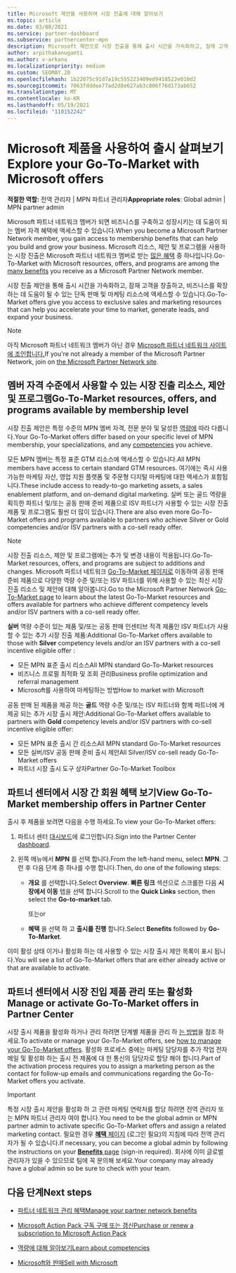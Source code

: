 ```yaml
---
title: Microsoft 제안을 사용하여 시장 진출에 대해 알아보기
ms.topic: article
ms.date: 03/08/2021
ms.service: partner-dashboard
ms.subservice: partnercenter-mpn
description: Microsoft 제안으로 시장 진출을 통해 출시 시간을 가속화하고, 잠재 고객을 창출하고, 비즈니스를 확장하는 방법을 알아봅니다.
author: arpithakanuganti
ms.author: v-arkanu
ms.localizationpriority: medium
ms.custom: SEOMAY.20
ms.openlocfilehash: 1b22075c91d7a19c555223409ed9410522e010d2
ms.sourcegitcommit: 7063fdddee77ad2d8e627ab3c806f76d173ab652
ms.translationtype: MT
ms.contentlocale: ko-KR
ms.lasthandoff: 05/19/2021
ms.locfileid: "110152242"
---
```

# <a name="explore-your-go-to-market-with-microsoft-offers"></a><span data-ttu-id="20fdb-103">Microsoft 제품을 사용하여 출시 살펴보기</span><span class="sxs-lookup"><span data-stu-id="20fdb-103">Explore your Go-To-Market with Microsoft offers</span></span>

<span data-ttu-id="20fdb-104">**적절한 역할:** 전역 관리자 | MPN 파트너 관리자</span><span class="sxs-lookup"><span data-stu-id="20fdb-104">**Appropriate roles**: Global admin | MPN partner admin</span></span>

<span data-ttu-id="20fdb-105">Microsoft 파트너 네트워크 멤버가 되면 비즈니스를 구축하고 성장시키는 데 도움이 되는 멤버 자격 혜택에 액세스할 수 있습니다.</span><span class="sxs-lookup"><span data-stu-id="20fdb-105">When you become a Microsoft Partner Network member, you gain access to membership benefits that can help you build and grow your business.</span></span> <span data-ttu-id="20fdb-106">Microsoft 리소스, 제안 및 프로그램을 사용하는 시장 진출은 Microsoft 파트너 네트워크 멤버로 받는 [많은 혜택](https://partner.microsoft.com/manage-your-partner-network-benefits) 중 하나입니다.</span><span class="sxs-lookup"><span data-stu-id="20fdb-106">Go-To-Market with Microsoft resources, offers, and programs are among the [many benefits](https://partner.microsoft.com/manage-your-partner-network-benefits) you receive as a Microsoft Partner Network member.</span></span>

<span data-ttu-id="20fdb-107">시장 진출 제안을 통해 출시 시간을 가속화하고, 잠재 고객을 창출하고, 비즈니스를 확장하는 데 도움이 될 수 있는 단독 판매 및 마케팅 리소스에 액세스할 수 있습니다.</span><span class="sxs-lookup"><span data-stu-id="20fdb-107">Go-To-Market offers give you access to exclusive sales and marketing resources that can help you accelerate your time to market, generate leads, and expand your business.</span></span>

>[!NOTE]
><span data-ttu-id="20fdb-108">아직 Microsoft 파트너 네트워크 멤버가 아닌 경우 [Microsoft 파트너 네트워크 사이트에 조인합니다.](https://partner.microsoft.com/membership)</span><span class="sxs-lookup"><span data-stu-id="20fdb-108">If you're not already a member of the Microsoft Partner Network, join on [the Microsoft Partner Network site](https://partner.microsoft.com/membership).</span></span>

## <a name="go-to-market-resources-offers-and-programs-available-by-membership-level"></a><span data-ttu-id="20fdb-109">멤버 자격 수준에서 사용할 수 있는 시장 진출 리소스, 제안 및 프로그램</span><span class="sxs-lookup"><span data-stu-id="20fdb-109">Go-To-Market resources, offers, and programs available by membership level</span></span>

<span data-ttu-id="20fdb-110">시장 진출 제안은 특정 수준의 MPN 멤버 자격, 전문 분야 및 달성한 [역량에](learn-about-competencies.md) 따라 다릅니다.</span><span class="sxs-lookup"><span data-stu-id="20fdb-110">Your Go-To-Market offers differ based on your specific level of MPN membership, your specializations, and any [competencies](learn-about-competencies.md) you achieve.</span></span>

<span data-ttu-id="20fdb-111">모든 MPN 멤버는 특정 표준 GTM 리소스에 액세스할 수 있습니다.</span><span class="sxs-lookup"><span data-stu-id="20fdb-111">All MPN members have access to certain standard GTM resources.</span></span> <span data-ttu-id="20fdb-112">여기에는 즉시 사용 가능한 마케팅 자산, 영업 지원 플랫폼 및 주문형 디지털 마케팅에 대한 액세스가 포함됩니다.</span><span class="sxs-lookup"><span data-stu-id="20fdb-112">These include access to ready-to-go marketing assets, a sales enablement platform, and on-demand digital marketing.</span></span> <span data-ttu-id="20fdb-113">실버 또는 골드 역량을 획득한 파트너 및/또는 공동 판매 준비 제품으로 ISV 파트너가 사용할 수 있는 시장 진출 제품 및 프로그램도 훨씬 더 많이 있습니다.</span><span class="sxs-lookup"><span data-stu-id="20fdb-113">There are also even more Go-To-Market offers and programs available to partners who achieve Silver or Gold competencies and/or ISV partners with a co-sell ready offer.</span></span>

>[!NOTE]
><span data-ttu-id="20fdb-114">시장 진출 리소스, 제안 및 프로그램에는 추가 및 변경 내용이 적용됩니다.</span><span class="sxs-lookup"><span data-stu-id="20fdb-114">Go-To-Market resources, offers, and programs are subject to additions and changes.</span></span> <span data-ttu-id="20fdb-115">Microsoft 파트너 네트워크 [Go-To-Market 페이지로](https://partner.microsoft.com/membership/go-to-market) 이동하여 공동 판매 준비 제품으로 다양한 역량 수준 및/또는 ISV 파트너를 위해 사용할 수 있는 최신 시장 진출 리소스 및 제안에 대해 알아봅니다.</span><span class="sxs-lookup"><span data-stu-id="20fdb-115">Go to the Microsoft Partner Network [Go-To-Market page](https://partner.microsoft.com/membership/go-to-market) to learn about the latest Go-To-Market resources and offers available for partners who achieve different competency levels and/or ISV partners with a co-sell ready offer.</span></span>

<span data-ttu-id="20fdb-116">**실버** 역량 수준이 있는 제품 및/또는 공동 판매 인센티브 적격 제품인 ISV 파트너가 사용할 수 있는 추가 시장 진출 제품:</span><span class="sxs-lookup"><span data-stu-id="20fdb-116">Additional Go-To-Market offers available to those with **Silver** competency levels and/or an ISV partners with a co-sell incentive eligible offer :</span></span>

- <span data-ttu-id="20fdb-117">모든 MPN 표준 출시 리소스</span><span class="sxs-lookup"><span data-stu-id="20fdb-117">All MPN standard Go-To-Market resources</span></span>
- <span data-ttu-id="20fdb-118">비즈니스 프로필 최적화 및 조회 관리</span><span class="sxs-lookup"><span data-stu-id="20fdb-118">Business profile optimization and referral management</span></span>
- <span data-ttu-id="20fdb-119">Microsoft를 사용하여 마케팅하는 방법</span><span class="sxs-lookup"><span data-stu-id="20fdb-119">How to market with Microsoft</span></span>

<span data-ttu-id="20fdb-120">공동 판매 된 제품을 제공 하는 **골드** 역량 수준 및/또는 ISV 파트너와 함께 파트너에 게 제공 되는 추가 시장 출시 제안:</span><span class="sxs-lookup"><span data-stu-id="20fdb-120">Additional Go-To-Market offers available to partners with **Gold** competency levels and/or ISV partners with co-sell incentive eligible offer:</span></span>

- <span data-ttu-id="20fdb-121">모든 MPN 표준 출시 간 리소스</span><span class="sxs-lookup"><span data-stu-id="20fdb-121">All MPN standard Go-To-Market resources</span></span>
- <span data-ttu-id="20fdb-122">모든 실버/ISV 공동 판매 준비 출시 제안</span><span class="sxs-lookup"><span data-stu-id="20fdb-122">All Silver/ISV co-sell ready Go-To-Market offers</span></span>
- <span data-ttu-id="20fdb-123">파트너 시장 출시 도구 상자</span><span class="sxs-lookup"><span data-stu-id="20fdb-123">Partner Go-To-Market Toolbox</span></span> 

## <a name="view-go-to-market-membership-offers-in-partner-center"></a><span data-ttu-id="20fdb-124">파트너 센터에서 시장 간 회원 혜택 보기</span><span class="sxs-lookup"><span data-stu-id="20fdb-124">View Go-To-Market membership offers in Partner Center</span></span>

<span data-ttu-id="20fdb-125">출시 후 제품을 보려면 다음을 수행 하세요.</span><span class="sxs-lookup"><span data-stu-id="20fdb-125">To view your Go-To-Market offers:</span></span>

1. <span data-ttu-id="20fdb-126">파트너 센터 [대시보드](https://partner.microsoft.com/dashboard)에 로그인합니다.</span><span class="sxs-lookup"><span data-stu-id="20fdb-126">Sign into the Partner Center [dashboard](https://partner.microsoft.com/dashboard).</span></span>

2. <span data-ttu-id="20fdb-127">왼쪽 메뉴에서 **MPN** 를 선택 합니다.</span><span class="sxs-lookup"><span data-stu-id="20fdb-127">From the left-hand menu, select **MPN**.</span></span> <span data-ttu-id="20fdb-128">그런 후 다음 단계 중 하나를 수행 합니다.</span><span class="sxs-lookup"><span data-stu-id="20fdb-128">Then, do one of the following steps:</span></span>

   - <span data-ttu-id="20fdb-129">**개요** 를 선택합니다.</span><span class="sxs-lookup"><span data-stu-id="20fdb-129">Select **Overview**.</span></span> <span data-ttu-id="20fdb-130">**빠른 링크** 섹션으로 스크롤한 다음 **시장에서 이동** 탭을 선택 합니다.</span><span class="sxs-lookup"><span data-stu-id="20fdb-130">Scroll to the **Quick Links** section, then select the **Go-to-market** tab.</span></span>

     <span data-ttu-id="20fdb-131">또는</span><span class="sxs-lookup"><span data-stu-id="20fdb-131">or</span></span>

   - <span data-ttu-id="20fdb-132">**혜택** 을 선택 하 고 **출시를 진행** 합니다.</span><span class="sxs-lookup"><span data-stu-id="20fdb-132">Select **Benefits** followed by **Go-To-Market**.</span></span>

<span data-ttu-id="20fdb-133">이미 활성 상태 이거나 활성화 하는 데 사용할 수 있는 시장 출시 제안 목록이 표시 됩니다.</span><span class="sxs-lookup"><span data-stu-id="20fdb-133">You will see a list of Go-To-Market offers that are either already active or that are available to activate.</span></span>

## <a name="manage-or-activate-go-to-market-offers-in-partner-center"></a><span data-ttu-id="20fdb-134">파트너 센터에서 시장 진입 제품 관리 또는 활성화</span><span class="sxs-lookup"><span data-stu-id="20fdb-134">Manage or activate Go-To-Market offers in Partner Center</span></span>

<span data-ttu-id="20fdb-135">시장 출시 제품을 활성화 하거나 관리 하려면 단계별 제품을 관리 하 [는 방법](manage-your-partner-network-benefits.md#manage-go-to-market-offers)을 참조 하세요.</span><span class="sxs-lookup"><span data-stu-id="20fdb-135">To activate or manage your Go-To-Market offers, see [how to manage your Go-To-Market offers](manage-your-partner-network-benefits.md#manage-go-to-market-offers).</span></span> <span data-ttu-id="20fdb-136">활성화 프로세스 중에는 마케팅 담당자를 추가 작업 전자 메일 및 활성화 하는 출시 전 제품에 대 한 통신의 담당자로 할당 해야 합니다.</span><span class="sxs-lookup"><span data-stu-id="20fdb-136">Part of the activation process requires you to assign a marketing person as the contact for follow-up emails and communications regarding the Go-To-Market offers you activate.</span></span>

>[!IMPORTANT]
><span data-ttu-id="20fdb-137">특정 시장 출시 제안을 활성화 하 고 관련 마케팅 연락처를 할당 하려면 전역 관리자 또는 MPN 파트너 관리자 여야 합니다.</span><span class="sxs-lookup"><span data-stu-id="20fdb-137">You need to be the global admin or MPN partner admin to activate specific Go-To-Market offers and assign a related marketing contact.</span></span> <span data-ttu-id="20fdb-138">필요한 경우 [ **혜택** 페이지](https://partnercenter.microsoft.com/pcv/partnership/benefits) (로그인 필요)의 지침에 따라 전역 관리자가 될 수 있습니다.</span><span class="sxs-lookup"><span data-stu-id="20fdb-138">If necessary, you can become a global admin by following the instructions on your [**Benefits** page](https://partnercenter.microsoft.com/pcv/partnership/benefits) (sign-in required).</span></span> <span data-ttu-id="20fdb-139">회사에 이미 글로벌 관리자가 있을 수 있으므로 팀에 꼭 문의해 보세요.</span><span class="sxs-lookup"><span data-stu-id="20fdb-139">Your company may already have a global admin so be sure to check with your team.</span></span>

## <a name="next-steps"></a><span data-ttu-id="20fdb-140">다음 단계</span><span class="sxs-lookup"><span data-stu-id="20fdb-140">Next steps</span></span>

- [<span data-ttu-id="20fdb-141">파트너 네트워크 관리 혜택</span><span class="sxs-lookup"><span data-stu-id="20fdb-141">Manage your partner network benefits</span></span>](manage-your-partner-network-benefits.md)

- [<span data-ttu-id="20fdb-142">Microsoft Action Pack 구독 구매 또는 갱신</span><span class="sxs-lookup"><span data-stu-id="20fdb-142">Purchase or renew a subscription to Microsoft Action Pack</span></span>](mpn-get-action-pack.md)

- [<span data-ttu-id="20fdb-143">역량에 대해 알아보기</span><span class="sxs-lookup"><span data-stu-id="20fdb-143">Learn about competencies</span></span>](learn-about-competencies.md)

- [<span data-ttu-id="20fdb-144">Microsoft와 판매</span><span class="sxs-lookup"><span data-stu-id="20fdb-144">Sell with Microsoft</span></span>](https://partner.microsoft.com/membership/sell-with-microsoft)
